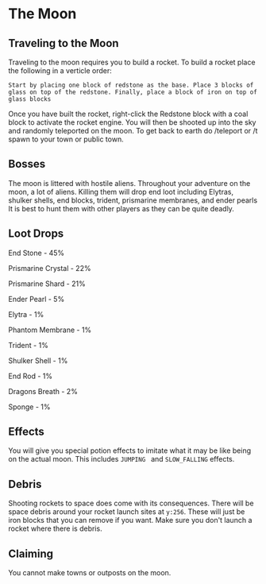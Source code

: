 # The Moon

## Traveling to the Moon
Traveling to the moon requires you to build a rocket. To build a rocket place the following in a verticle order: 

`Start by placing one block of redstone as the base. Place 3 blocks of glass on top of the redstone. Finally, place a block of iron on top of glass blocks`

Once you have built the rocket, right-click the Redstone block with a coal block to activate the rocket engine. You will then be shooted up into the sky and randomly teleported on the moon. To get back to earth do /teleport or /t spawn to your town or public town. 


## Bosses
The moon is littered with hostile aliens. Throughout your adventure on the moon, a lot of aliens. Killing them will drop end loot including Elytras, shulker shells, end blocks, trident, prismarine membranes, and ender pearls It is best to hunt them with other players as they can be quite deadly. 

## Loot Drops
End Stone - 45%

Prismarine Crystal - 22%

Prismarine Shard - 21%

Ender Pearl - 5% 

Elytra - 1%

Phantom Membrane - 1% 

Trident - 1%

Shulker Shell - 1%

End Rod - 1%

Dragons Breath - 2%

Sponge - 1%

## Effects
You will give you special potion effects to imitate what it may be like being on the actual moon. This includes `JUMPING ` and `SLOW_FALLING` effects.

## Debris
Shooting rockets to space does come with its consequences. There will be space debris around your rocket launch sites at  `y:256`. These will just be iron blocks that you can remove if you want. Make sure you don't launch a rocket where there is debris. 

## Claiming
You cannot make towns or outposts on the moon. 